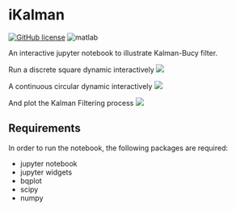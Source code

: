 # iKalman

[![GitHub license](https://img.shields.io/apm/l/vim-mode.svg)](https://github.com/xhu4/ikalman/blob/master/LICENSE)
![matlab](https://img.shields.io/badge/python-3-blue.svg)

An interactive jupyter notebook to illustrate Kalman-Bucy filter.

Run a discrete square dynamic interactively
![](screenshots/dscrt_HD.gif)

A continuous circular dynamic interactively
![](screenshots/cont_HD.gif)

And plot the Kalman Filtering process
![](screenshots/filter_HD.gif)

## Requirements

In order to run the notebook, the following packages are required:

- jupyter notebook
- jupyter widgets
- bqplot
- scipy
- numpy
